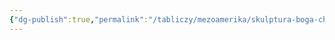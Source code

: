```yaml
---
{"dg-publish":true,"permalink":"/tabliczy/mezoamerika/skulptura-boga-chaka/","dgPassFrontmatter":true}
---
```



